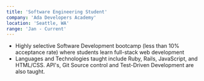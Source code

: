 ```yaml
---
title: 'Software Engineering Student'
company: 'Ada Developers Academy'
location: 'Seattle, WA'
range: 'Jan - Current'
---
```


- Highly selective Software Development bootcamp (less than 10% acceptance rate) where students learn full-stack web development
- Languages and Technologies taught include Ruby, Rails, JavaScript, and HTML/CSS. API's, Git Source control and Test-Driven Development are also taught.
